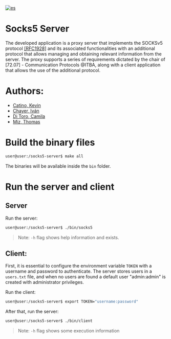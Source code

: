 [![es](https://img.shields.io/badge/lang-es-yellow.svg)](https://github.com/ThomasMiz/socks5-server/blob/main/README.md)

# Socks5 Server

The developed application is a proxy server that implements the SOCKSv5 protocol [[RFC1928]](https://www.rfc-editor.org/rfc/rfc1928 "[RFC1928]") and its associated functionalities with an additional protocol that allows managing and obtaining relevant information from the server. The proxy supports a series of requirements dictated by the chair of [72.07] - Communication Protocols @ITBA, along with a client application that allows the use of the additional protocol.

# Authors:

- [Catino, Kevin](https://github.com/Khato1319)
- [Chayer, Iván](https://github.com/ichayer)
- [Di Toro, Camila](https://github.com/camilaDiToro)
- [Miz, Thomas](https://github.com/ThomasMiz)

# Build the binary files
```sh
user@user:/socks5-server$ make all
```
The binaries will be available inside the `bin` folder.

# Run the server and client

## Server

Run the server:
```sh
user@user:/socks5-server$ ./bin/socks5
```
> Note: `-h` flag shows help information and exists.

## Client:

First, it is essential to configure the environment variable `TOKEN` with a username and password to authenticate. The server stores users in a `users.txt` file, and when no users are found a default user "admin:admin" is created with administrator privileges.

Run the client:
```sh
user@user:/socks5-server$ export TOKEN="username:password"
```

After that, run the server:
```sh
user@user:/socks5-server$ ./bin/client
```
> Note: `-h` flag shows some execution information